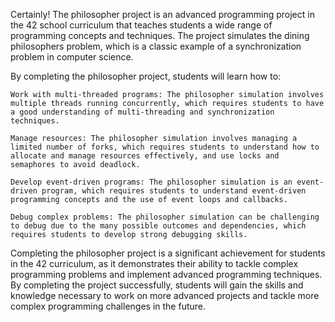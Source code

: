 Certainly! The philosopher project is an advanced programming project in the 42 school curriculum that teaches students a wide range of programming concepts and techniques. The project simulates the dining philosophers problem, which is a classic example of a synchronization problem in computer science.

By completing the philosopher project, students will learn how to:

    Work with multi-threaded programs: The philosopher simulation involves multiple threads running concurrently, which requires students to have a good understanding of multi-threading and synchronization techniques.

    Manage resources: The philosopher simulation involves managing a limited number of forks, which requires students to understand how to allocate and manage resources effectively, and use locks and semaphores to avoid deadlock.

    Develop event-driven programs: The philosopher simulation is an event-driven program, which requires students to understand event-driven programming concepts and the use of event loops and callbacks.

    Debug complex problems: The philosopher simulation can be challenging to debug due to the many possible outcomes and dependencies, which requires students to develop strong debugging skills.

Completing the philosopher project is a significant achievement for students in the 42 curriculum, as it demonstrates their ability to tackle complex programming problems and implement advanced programming techniques. By completing the project successfully, students will gain the skills and knowledge necessary to work on more advanced projects and tackle more complex programming challenges in the future.
